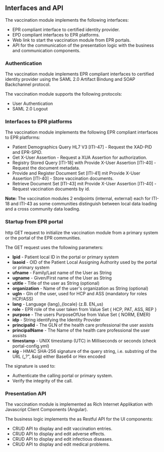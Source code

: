 ## Interfaces and API

The vaccination module implements the following interfaces:
* EPR compliant interface to certified identity provider.
* EPD compliant interfaces to EPR platforms.
* Web link to start the vaccination module from EPR portals.
* API for the communication of the presentation logic with the business and communication components.   

### Authentication

The vaccination module implements EPR compliant interfaces to certified identity provider using the
SAML 2.0 Artifact Bindung and SOAP Backchannel protocol.

The vaccination module supports the following protocols:
* User Authentication
* SAML 2.0 Logout

### Interfaces to EPR platforms

The vaccination module implements the following EPR compliant interfaces to EPR platforms:
* Patient Demographics Query HL7 V3 [ITI-47] - Request the XAD-PID and EPR-SPID.
* Get X-User Assertion - Request a XUA Assertion for authorization.
* Registry Stored Query [ITI-18] with Provide X-User Assertion [ITI-40] - Request the document metadata.
* Provide and Register Document Set [ITI-41] mit Provide X-User Assertion [ITI-40] - Store vaccination documents.
* Retrieve Document Set [ITI-43] mit Provide X-User Assertion [ITI-40] - Request vaccination documents by id.  

**Note:** The vaccination modules 2 endpoints (internal, external) each for ITI-18 and ITI-43 as some communities distinguish between local data loading and a cross community data loading.

### Startup from EPR portal

http GET request to initialize the vaccination module from a primary system or the portal of the EPR communities.

The GET request uses the following parameters:
* **lpid** - Patient local ID in the portal or primary system
* **laaoid** - OID of the Patient Local Assigning Authority used by the portal or primary system
* **ufname** - Family/Last name of the User as String
* **ugname** - Given/First name of the User as String
* **utitle** - Title of the user as String (optional)
* **organization** - Name of the user's organization as String (optional)
* **ugln** - Gln of the user, used for HCP and ASS (mandatory for roles HCP/ASS)
* **lang** - Language {lang}_{locale} (z.B. EN_us)
* **role** - EPR role of the user taken from Value Set { HCP, PAT, ASS, REP }
* **purpose** - The users PurposeOfUse from Value Set { NORM, EMER}
* **idp** - String identifying the Identity Provider
* **principalId** - The GLN of the health care professional the user assists
* **principalName** - The Name of the health care professional the user assists
* **timestamp** - UNIX timestamp (UTC) in Milliseconds or seconds (check portal-config.yml)
* **sig** - HMAC SHA-256 signature of the query string, i.e. substring of the URL („?", &sig) either Base64 or Hex encoded


The signature is used to:
* Authenticate the calling portal or primary system.
* Verify the integrity of the call.


### Presentation API

The vaccination module is implemented as Rich Internet Applikation with Javascript Client Components (Angular).

The business logic implements the as Restful API for the UI components:
* CRUD API to display and edit vaccination entries.
* CRUD API to display and edit adverse effects.
* CRUD API to display and edit infectious diseases.
* CRUD API to display and edit medical problems.
